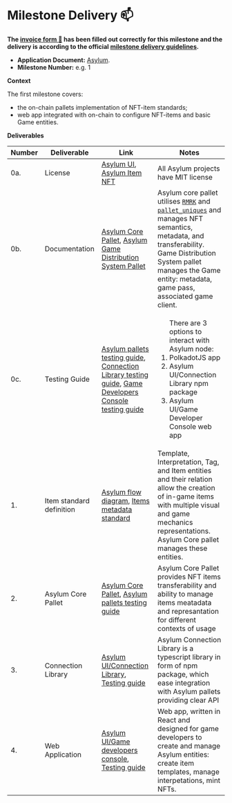 # Milestone Delivery :mailbox:

**The [invoice form :pencil:](https://docs.google.com/forms/d/e/1FAIpQLSfmNYaoCgrxyhzgoKQ0ynQvnNRoTmgApz9NrMp-hd8mhIiO0A/viewform) has been filled out correctly for this milestone and the delivery is according to the official [milestone delivery guidelines](https://github.com/w3f/Grants-Program/blob/master/docs/milestone-deliverables-guidelines.md).**  

* **Application Document:** [Asylum](https://github.com/w3f/Grants-Program/tree/master/applications/asylum.md).
* **Milestone Number:** e.g. 1

**Context**

The first milestone covers:
 - the on-chain pallets implementation of NFT-item standards;
 - web app integrated with on-chain to configure NFT-items and basic Game entities.

**Deliverables**

| Number | Deliverable | Link | Notes |
| ------------- | ------------- | ------------- |------------- |
| 0a. | License | [Asylum UI](https://gitlab.com/asylum-space/asylum-ui/-/blob/main/LICENSE), [Asylum Item NFT](https://gitlab.com/asylum-space/asylum-item-nft/-/blob/main/LICENSE) | All Asylum projects have MIT license| 
| 0b.  | Documentation |[Asylum Core Pallet](https://gitlab.com/asylum-space/asylum-item-nft/-/blob/main/pallets/asylum-core/README.md), [Asylum Game Distribution System Pallet](https://gitlab.com/asylum-space/asylum-item-nft/-/blob/main/pallets/asylum-game-distribution/README.md)| Asylum core pallet utilises [`RMRK`](https://rmrk-team.github.io/rmrk-substrate/#/pallets/rmrk-core) and [`pallet_uniques`](https://docs.rs/pallet-assets/latest/pallet_uniques/) and manages NFT semantics, metadata, and transferability. Game Distribution System pallet manages the Game entity: metadata, game pass, associated game client.| 
| 0c.  | Testing Guide |[Asylum pallets testing guide](https://gitlab.com/asylum-space/asylum-item-nft/-/blob/main/docs/testing-guide.md), [Connection Library testing guide](https://gitlab.com/asylum-space/asylum-ui/-/blob/main/packages/connection-library/docs/testing-guide.md), [Game Developers Console testing guide](https://gitlab.com/asylum-space/asylum-ui/-/blob/main/packages/game-developers-console/docs/testing-guide.md) |<ol>There are 3 options to interact with Asylum node: <li>PolkadotJS app </li> <li>Asylum UI/Connection Library npm package</li> <li>Asylum UI/Game Developer Console web app</li></ol> | 
|1.| Item standard definition | [Asylum flow diagram](https://gitlab.com/asylum-space/asylum-item-nft/-/blob/main/docs/img/asylum-flow-diagram.png), [Items metadata standard](https://gitlab.com/asylum-space/asylum-item-nft/-/blob/main/docs/items-metadata-standard.md) | Template, Interpretation, Tag, and Item entities and their relation allow the creation of in-game items with multiple visual and game mechanics representations. Asylum Core pallet manages these entities. |
|2.| Asylum Core Pallet | [Asylum Core Pallet](https://gitlab.com/asylum-space/asylum-item-nft/-/blob/main/pallets/asylum-core), [Asylum pallets testing guide](https://gitlab.com/asylum-space/asylum-item-nft/-/blob/main/docs/testing-guide.md) | Asylum Core Pallet provides NFT items transferability and ability to manage items meatadata and represantation for different contexts of usage |
|3.| Connection Library | [Asylum UI/Connection Library](https://gitlab.com/asylum-space/asylum-ui/-/tree/main/packages/connection-library), [Testing guide](https://gitlab.com/asylum-space/asylum-ui/-/blob/main/packages/connection-library/docs/testing-guide.md) | Asylum Connection Library is a typescript library in form of npm package, which ease integration with Asylum pallets providing clear API|
|4.| Web Application | [Asylum UI/Game developers console](https://gitlab.com/asylum-space/asylum-ui/-/tree/main/packages/game-developers-console), [Testing guide](https://gitlab.com/asylum-space/asylum-ui/-/blob/main/packages/game-developers-console/docs/testing-guide.md) | Web app, written in React and designed for game developers to create and manage Asylum entities: create item templates, manage interpetations, mint NFTs.|
